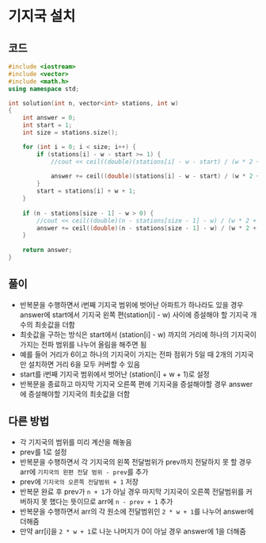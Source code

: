 # 기지국 설치

## 코드
```cpp
#include <iostream>
#include <vector>
#include <math.h>
using namespace std;

int solution(int n, vector<int> stations, int w)
{
    int answer = 0;
    int start = 1;
    int size = stations.size();

    for (int i = 0; i < size; i++) {
        if (stations[i] - w - start >= 1) {
            //cout << ceil((double)(stations[i] - w - start) / (w * 2 + 1)) << endl;
            
            answer += ceil((double)(stations[i] - w - start) / (w * 2 + 1));
        }
        start = stations[i] + w + 1;
    }
    
    if (n - stations[size - 1] - w > 0) {
        //cout << ceil((double)(n - stations[size - 1] - w) / (w * 2 + 1)) << endl;
        answer += ceil((double)(n - stations[size - 1] - w) / (w * 2 + 1));
    }
    
    return answer;
}
```

## 풀이
- 반복문을 수행하면서 i번째 기지국 범위에 벗어난 아파트가 하나라도 있을 경우 answer에 start에서 기지국 왼쪽 편(station[i] - w) 사이에 증설해야 할 기지국 개수의 최솟값을 더함
- 최솟값을 구하는 방식은 start에서 (station[i] - w) 까지의 거리에 하나의 기지국이 가지는 전파 범위를 나누어 올림을 해주면 됨
- 예를 들어 거리가 6이고 하나의 기지국이 가지는 전파 점위가 5일 때 2개의 기지국만 설치하면 거리 6을 모두 커버할 수 있음
- start를 i번째 기지국 범위에서 벗어난 (station[i] + w + 1)로 설정
- 반복문을 종료하고 마지막 기지국 오른쪽 편에 기지국을 증설해야할 경우 answer에 증설해야할 기지국의 최솟값을 더함

## 다른 방법
- 각 기지국의 범위를 미리 계산을 해놓음
- prev를 1로 설정
- 반복문을 수행하면서 각 기지국의 왼쪽 전달범위가 prev까지 전달하지 못 할 경우 arr에 `기지국의 왼편 전달 범위 - prev`를 추가
- prev에 `기지국의 오른쪽 전달범위 + 1` 저장
- 반복문 완료 후 prev가 `n + 1`가 아닐 경우 마지막 기지국이 오른쪽 전달범위를 커버하지 못 했다는 뜻이므로 arr에 `n - prev + 1` 추가
- 반복문을 수행하면서 arr의 각 원소에 전달범위인 `2 * w + 1`를 나누어 answer에 더해줌
- 만약 arr[i]을 `2 * w + 1`로 나눈 나머지가 0이 아닐 경우 answer에 1을 더해줌